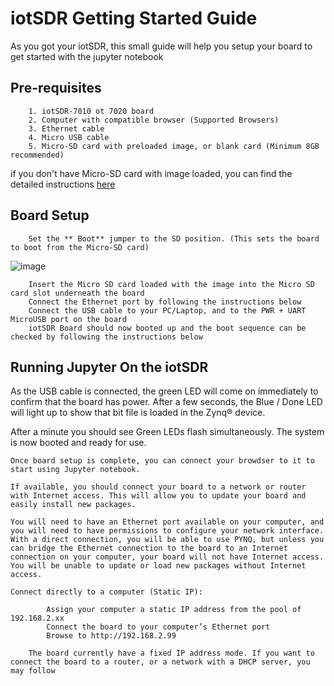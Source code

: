 # iotSDR Getting Started Guide

As you got your iotSDR, this small guide will help you setup your board to get started with the jupyter notebook

## Pre-requisites

        1. iotSDR-7010 ot 7020 board
        2. Computer with compatible browser (Supported Browsers)
        3. Ethernet cable
        4. Micro USB cable
        5. Micro-SD card with preloaded image, or blank card (Minimum 8GB recommended)
if you don't have Micro-SD card with image loaded, you can find the detailed instructions [here](https://github.com/embedinn/iotSDR/blob/master/iotSDR_uSD_Card.md)

## Board Setup

 

        Set the ** Boot** jumper to the SD position. (This sets the board to boot from the Micro-SD card)

![image](https://user-images.githubusercontent.com/11763512/112713740-7d4a7f80-8ef8-11eb-90dc-c012d78781d4.png)

        Insert the Micro SD card loaded with the image into the Micro SD card slot underneath the board
        Connect the Ethernet port by following the instructions below
        Connect the USB cable to your PC/Laptop, and to the PWR + UART MicroUSB port on the board
        iotSDR Board should now booted up and the boot sequence can be checked by following the instructions below

## Running Jupyter On the iotSDR

As the USB cable is connected, the green LED will come on immediately to confirm that the board has power. After a few seconds, the Blue / Done LED will light up to show that bit file is loaded in the Zynq® device.

After a minute you should see Green LEDs flash simultaneously. The system is now booted and ready for use.

    Once board setup is complete, you can connect your browdser to it to start using Jupyter notebook.

    If available, you should connect your board to a network or router with Internet access. This will allow you to update your board and easily install new packages.

    You will need to have an Ethernet port available on your computer, and you will need to have permissions to configure your network interface. With a direct connection, you will be able to use PYNQ, but unless you can bridge the Ethernet connection to the board to an Internet connection on your computer, your board will not have Internet access. You will be unable to update or load new packages without Internet access.

    Connect directly to a computer (Static IP):

            Assign your computer a static IP address from the pool of 192.168.2.xx
            Connect the board to your computer’s Ethernet port 
            Browse to http://192.168.2.99

        The board currently have a fixed IP address mode. If you want to connect the board to a router, or a network with a DHCP server, you may follow 

